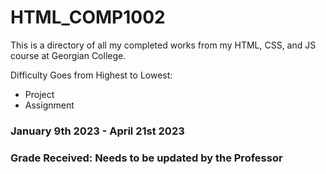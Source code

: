 # HTML_COMP1002

This is a directory of all my completed works from my HTML, CSS, and JS course at Georgian College.

Difficulty Goes from Highest to Lowest:
- Project
- Assignment

### January 9th 2023 - April 21st 2023
### Grade Received: Needs to be updated by the Professor

